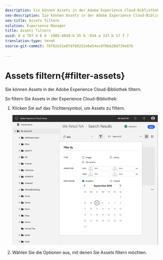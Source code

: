 ```yaml
---
description: Sie können Assets in der Adobe Experience Cloud-Bibliothek filtern.
seo-description: Sie können Assets in der Adobe Experience Cloud-Bibliothek filtern.
seo-title: Assets filtern
solution: Experience Manager
title: Assets filtern
uuid: 8 a 707 d 6 d -1905-4934-b 35 b -034 a 337 b 17 f 7
translation-type: tm+mt
source-git-commit: 78f62e51e07df88252e6e54ec8f0b620d739e07b

---
```



# Assets filtern{#filter-assets}

Sie können Assets in der Adobe Experience Cloud-Bibliothek filtern.

So filtern Sie Assets in der Experience Cloud-Bibliothek:

1. Klicken Sie auf das Trichtersymbol, um Assets zu filtern.

   ![](assets/library_filter_assets.png)

1. Wählen Sie die Optionen aus, mit denen Sie Assets filtern möchten.

